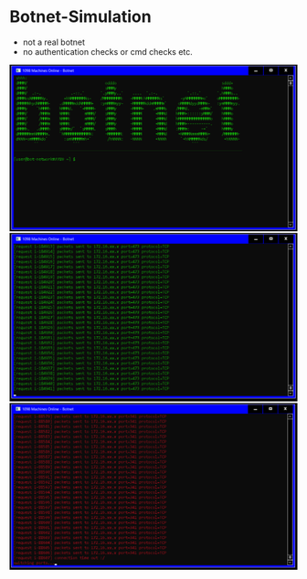 # Botnet-Simulation

- not a real botnet
- no authentication checks or cmd checks etc.


![1](https://github.com/dev7060/Botnet-Simulation/blob/master/1.PNG?raw=true)
![3](https://github.com/dev7060/Botnet-Simulation/blob/master/3.PNG?raw=true)
![2](https://github.com/dev7060/Botnet-Simulation/blob/master/2.PNG?raw=true)
